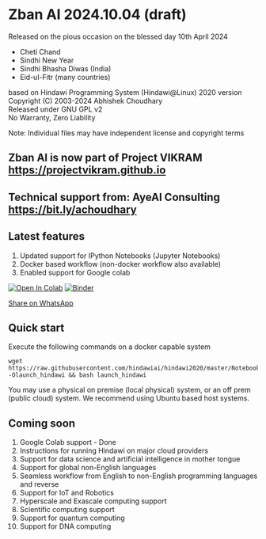 # Zban AI 2024.10.04 (draft)

Released on the pious occasion on the blessed day 10th April 2024
 - Cheti Chand
 - Sindhi New Year
 - Sindhi Bhasha Diwas (India)
 - Eid-ul-Fitr (many countries)

based on
Hindawi Programming System (Hindawi@Linux) 2020 version <br>
Copyright (C) 2003-2024 Abhishek Choudhary <br>
Released under GNU GPL v2 <br>
No Warranty, Zero Liability <br>

Note: Individual files may have independent license and copyright terms

## Zban AI is now part of Project VIKRAM https://projectvikram.github.io

## Technical support from: AyeAI Consulting https://bit.ly/achoudhary

## Latest features
1. Updated support for IPython Notebooks (Jupyter Notebooks)
2. Docker based workflow (non-docker workflow also available)
3. Enabled support for Google colab

[![Open In Colab](https://colab.research.google.com/assets/colab-badge.svg)](https://colab.research.google.com/github/hindawiai/hindawi2020/blob/master/Notebooks/boliAI20240410.ipynb)
[![Binder](https://mybinder.org/badge_logo.svg)](https://mybinder.org/v2/gh/hindawiai/hindawi2020/master?filepath=Notebooks%2FboliAI20240410.ipynb)

[Share on WhatsApp](https://api.whatsapp.com/send?text=Mother%20tongue%20based%20programming%20for%20everyone%20https://github.com/hindawiai/hindawi2020/)

## Quick start
Execute the following commands on a docker capable system
```
wget https://raw.githubusercontent.com/hindawiai/hindawi2020/master/Notebooks/launch_hindawi -Olaunch_hindawi && bash launch_hindawi
```
You may use a physical on premise (local physical) system, or an off prem (public cloud) system. We recommend using Ubuntu based host systems.

## Coming soon
1. Google Colab support - Done
2. Instructions for running Hindawi on major cloud providers
3. Support for data science and artificial intelligence in mother tongue
4. Support for global non-English languages
5. Seamless workflow from English to non-English programming languages and reverse
6. Support for IoT and Robotics
7. Hyperscale and Exascale computing support
8. Scientific computing support
9. Support for quantum computing
10. Support for DNA computing

